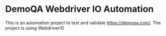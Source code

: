 # DemoQA Webdriver IO Automation
This is an automation project to test and validate https://demoqa.com/.
The project is using WebdriverIO
